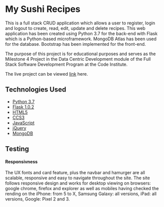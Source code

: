 # My Sushi Recipes

This is a full stack CRUD application which allows a user to register, login and logout to create, read, edit, update and delete recipes.
This web application has been created using Python 3.7 for the back-end with Flask which is a Python-based microframework. MongoDB Atlas has been used for the database. Bootstrap has been implemented for the front-end.

The purpose of this project is for educational purposes and serves as the Milestone 4 Project in the Data Centric Development module of the Full Stack Software Development Program at the Code Institute.

The live project can be viewed [link](https://www.google.com) here.

## Technologies Used
* [Python 3.7](https://www.python.org/download/releases/3.0/)
* [Flask 1.0.2](http://flask.pocoo.org/)
* [HTML5](https://en.wikipedia.org/wiki/HTML5)
* [CCS3](https://www.w3.org/Style/CSS/)
* [JavaScript](https://www.javascript.com/)
* [jQuery](https://jquery.com/)
* [MongoDB](https://www.mongodb.com/)

## Testing
#### Responsivness
The UX fonts and card feature, plus the navbar and hamurger are all scalable, responsive and easy to navigate throughout the site.
The site follows responsive design and works for desktop viewing on browsers: google chrome, firefox and explorer as well as mobiles having checked the rending on the iPhone: from 5 to X, Samsung Galaxy: all versions, iPad: all versions, Google: Pixel 2 and 3.
